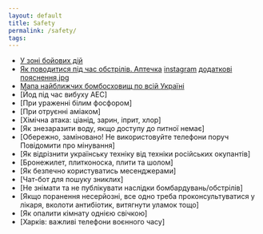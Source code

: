 ```yaml
---
layout: default
title: Safety
permalink: /safety/
tags: 
---
```


- [У зоні бойових дій](https://www.google.com/url?q=https%3A%2F%2Fdovidka.info%2Fu-zoni-bojovyh-dij%2F%23shelling&sa=D&sntz=1&usg=AOvVaw3u5TkiPjkchaPPWg8Vus5P)
- [Як поводитися під час обстрілів. Аптечка](https://www.google.com/url?q=https%3A%2F%2Flifestyle.segodnya.ua%2Flifestyle%2Fwellness%2Fartilleriya-ili-strelba-kak-deystvovat-vo-vremya-obstrela-1605129.html&sa=D&sntz=1&usg=AOvVaw24bl_L1gP-uwXYzrXz1oOe) [instagram](https://www.google.com/url?q=https%3A%2F%2Fwww.instagram.com%2Fp%2FCamrWktoGbz%2F&sa=D&sntz=1&usg=AOvVaw2tWtXzF6gF1BqpjVyCpZx2) [додаткові пояснення,jpg](https://www.google.com/url?q=https%3A%2F%2Flife.pravda.com.ua%2Fsociety%2F2022%2F03%2F1%2F247611%2F&sa=D&sntz=1&usg=AOvVaw2MCNY8zF0qQKepQzDd1XCe)
- [Мапа найближчих бомбосховищ по всій Україні]() 
- [Йод під час вибуху АЕС]
- [При ураженні білим фосфором]
- [При отруєнні аміаком]
- [Хімічна атака: ціанід, зарин, іприт, хлор]
- [Як знезаразити воду, якщо доступу до питної немає]
- [Обережно, заміновано!     Не використовуйте телефони поруч     Повідомити про мінування]
- [Як відрізнити українську техніку від техніки російських окупантів]
- [Бронежилет, плитконоска, плити та шолом]
- [Як безпечно користуватись месенджерами]
- [Чат-бот для пошуку зниклих]
- [Не знімати та не публікувати наслідки бомбардувань/обстрілів]
- [Якщо поранення несерйозні, все одно треба проконсультуватися у лікаря, вколоти антибіотик, витягнути уламок тощо]
- [Як опалити кімнату однією свічкою]
- [Харків: важливі телефони воєнного часу]
